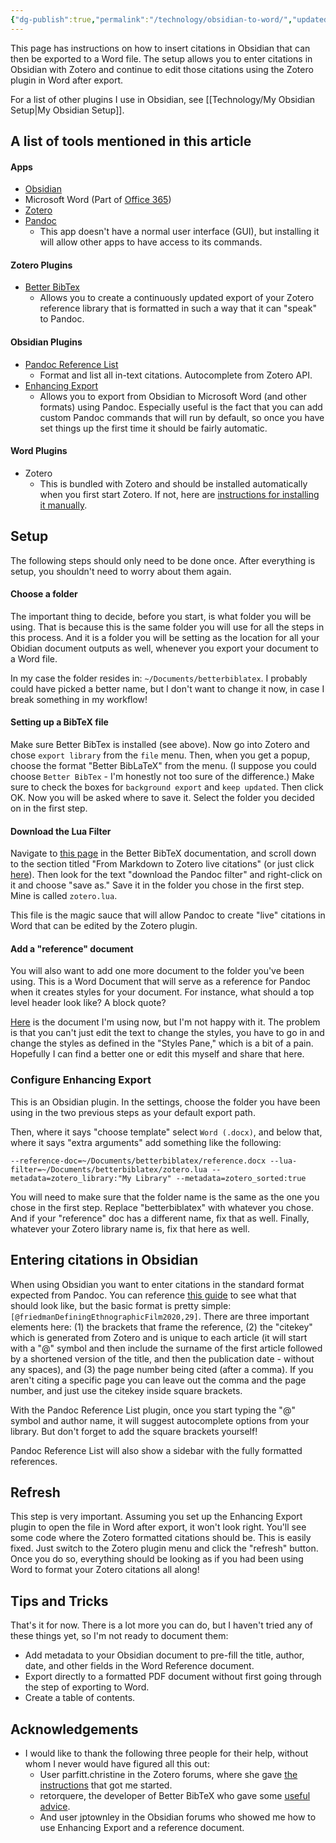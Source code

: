 ```yaml
---
{"dg-publish":true,"permalink":"/technology/obsidian-to-word/","updated":"2024-05-09T20:28:08.998+08:00"}
---
```


This page has instructions on how to insert citations in Obsidian that can then be exported to a Word file. The setup allows you to enter citations in Obsidian with Zotero and continue to edit those citations using the Zotero plugin in Word after export. 

For a list of other plugins I use in Obsidian, see [[Technology/My Obsidian Setup\|My Obsidian Setup]].
## A list of tools mentioned in this article

#### Apps
- [Obsidian](https://obsidian.md/)
- Microsoft Word (Part of [Office 365](https://www.microsoft.com/en-us/microsoft-365/microsoft-office))
- [Zotero](https://www.zotero.org/)
- [Pandoc](https://pandoc.org/)
	- This app doesn't have a normal user interface (GUI), but installing it will allow other apps to have access to its commands. 
#### Zotero Plugins
- [Better BibTex](https://retorque.re/zotero-better-bibtex/)
	- Allows you to create a continuously updated export of your Zotero reference library that is formatted in such a way that it can "speak" to Pandoc.
#### Obsidian Plugins
- [Pandoc Reference List](https://github.com/mgmeyers/obsidian-pandoc-reference-list)
    - Format and list all in-text citations. Autocomplete from Zotero API.
- [Enhancing Export](https://github.com/mokeyish/obsidian-enhancing-export) 
	- Allows you to export from Obsidian to Microsoft Word (and other formats) using Pandoc. Especially useful is the fact that you can add custom Pandoc commands that will run by default, so once you have set things up the first time it should be fairly automatic.
#### Word Plugins
- Zotero
	- This is bundled with Zotero and should be installed automatically when you first start Zotero. If not, here are [instructions for installing it manually](https://www.zotero.org/support/word_processor_plugin_manual_installation). 

## Setup

The following steps should only need to be done once. After everything is setup, you shouldn't need to worry about them again.

#### Choose a folder
The important thing to decide, before you start, is what folder you will be using. That is because this is the same folder you will use for all the steps in this process. And it is a folder you will be setting as the location for all your Obidian document outputs as well, whenever you export your document to a Word file. 

In my case the folder resides in: `~/Documents/betterbiblatex`. I probably could have picked a better name, but I don't want to change it now, in case I break something in my workflow!
#### Setting up a BibTeX file
Make sure Better BibTex is installed (see above). Now go into Zotero and chose `export library` from the `file` menu. Then, when you get a popup, choose the format "Better BibLaTeX" from the menu. (I suppose you could choose `Better BibTex` - I'm honestly not too sure of the difference.) Make sure to check the boxes for `background export` and `keep updated`. Then click OK. Now you will be asked where to save it. Select the folder you decided on in the first step.

#### Download the Lua Filter
Navigate to [this page](https://retorque.re/zotero-better-bibtex/exporting/pandoc/) in the Better BibTeX documentation, and scroll down to the section titled "From Markdown to Zotero live citations" (or just click [here](https://retorque.re/zotero-better-bibtex/exporting/pandoc/#from-markdown-to-zotero-live-citations)). Then look for the text "download the Pandoc filter" and right-click on it and choose "save as." Save it in the folder you chose in the first step. Mine is called `zotero.lua`.

This file is the magic sauce that will allow Pandoc to create "live" citations in Word that can be edited by the Zotero plugin.

#### Add a "reference" document
You will also want to add one more document to the folder you've been using. This is a Word Document that will serve as a reference for Pandoc when it creates styles for your document. For instance, what should a top level header look like? A block quote? 

[Here](https://github.com/maehr/academic-pandoc-template/) is the document I'm using now, but I'm not happy with it. The problem is that you can't just edit the text to change the styles, you have to go in and change the styles as defined in the "Styles Pane," which is a bit of a pain. Hopefully I can find a better one or edit this myself and share that here.
### Configure Enhancing Export
This is an Obsidian plugin. In the settings, choose the folder you have been using in the two previous steps as your default export path. 

Then, where it says "choose template" select `Word (.docx)`, and below that, where it says "extra arguments" add something like the following:

```
--reference-doc=~/Documents/betterbiblatex/reference.docx --lua-filter=~/Documents/betterbiblatex/zotero.lua --metadata=zotero_library:"My Library" --metadata=zotero_sorted:true
```

You will need to make sure that the folder name is the same as the one you chose in the first step. Replace "betterbiblatex" with whatever you chose. And if your "reference" doc has a different name, fix that as well. Finally, whatever your Zotero library name is, fix that here as well.
## Entering citations in Obsidian
When using Obsidian you want to enter citations in the standard format expected from Pandoc. You can reference [this guide](https://github.com/evolve2k/obsidian-pandoc-academic-word-doc-guide?tab=readme-ov-file) to see what that should look like, but the basic format is pretty simple: `[@friedmanDefiningEthnographicFilm2020,29]`. There are three important elements here: (1) the brackets that frame the reference, (2) the "citekey" which is generated from Zotero and is unique to each article (it will start with a "@" symbol and then include the surname of the first article followed by a shortened version of the title, and then the publication date - without any spaces), and (3) the page number being cited (after a comma). If you aren't citing a specific page you can leave out the comma and the page number, and just use the citekey inside square brackets. 

With the Pandoc Reference List plugin, once you start typing the "@" symbol and author name, it will suggest autocomplete options from your library. But don't forget to add the square brackets yourself! 

Pandoc Reference List will also show a sidebar with the fully formatted references.

## Refresh
This step is very important. Assuming you set up the Enhancing Export plugin to open the file in Word after export, it won't look right. You'll see some code where the Zotero formatted citations should be. This is easily fixed. Just switch to the Zotero plugin menu and click the "refresh" button. Once you do so, everything should be looking as if you had been using Word to format your Zotero citations all along! 

## Tips and Tricks
That's it for now. There is a lot more you can do, but I haven't tried any of these things yet, so I'm not ready to document them:
- Add metadata to your Obsidian document to pre-fill the title, author, date, and other fields in the Word Reference document.
- Export directly to a formatted PDF document without first going through the step of exporting to Word.
- Create a table of contents. 

## Acknowledgements
- I would like to thank the following three people for their help, without whom I never would have figured all this out:
	- User parfitt.christine in the Zotero forums, where she gave [the instructions](https://forums.zotero.org/discussion/comment/407793/#Comment_407793) that got me started.
	- retorquere, the developer of Better BibTeX who gave some [useful advice](https://github.com/retorquere/zotero-better-bibtex/discussions/2873).
	- And user jptownley in the Obsidian forums who showed me how to use Enhancing Export and a reference document.
